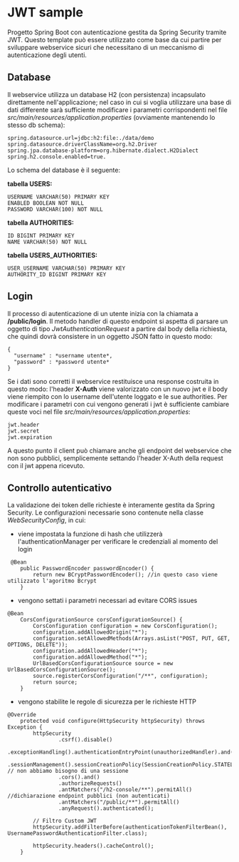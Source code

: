 # JWT sample
Progetto Spring Boot con autenticazione gestita da Spring Security tramite JWT. Questo template può essere utilizzato come base da cui partire per sviluppare webservice sicuri che necessitano di un meccanismo di autenticazione degli utenti.


## Database
Il webservice utilizza un database H2 (con persistenza) incapsulato direttamente nell'applicazione; nel caso in cui si voglia utilizzare una base di dati differente sarà sufficiente modificare i parametri corrispondenti nel file *src/main/resources/application.properties* (ovviamente mantenendo lo stesso db schema):

```
spring.datasource.url=jdbc:h2:file:./data/demo
spring.datasource.driverClassName=org.h2.Driver
spring.jpa.database-platform=org.hibernate.dialect.H2Dialect
spring.h2.console.enabled=true.
```
Lo schema del database è il seguente:

**tabella USERS:**
```
USERNAME VARCHAR(50) PRIMARY KEY
ENABLED BOOLEAN NOT NULL
PASSWORD VARCHAR(100) NOT NULL
```

**tabella AUTHORITIES:**
```
ID BIGINT PRIMARY KEY
NAME VARCHAR(50) NOT NULL
```

**tabella USERS_AUTHORITIES:**
```
USER_USERNAME VARCHAR(50) PRIMARY KEY
AUTHORITY_ID BIGINT PRIMARY KEY
```

## Login
Il processo di autenticazione di un utente inizia con la chiamata a **/public/login**. Il metodo handler di questo endpoint si aspetta di parsare un oggetto di tipo *JwtAuthenticationRequest* a partire dal body della richiesta, che quindi dovrà consistere in un oggetto JSON fatto in questo modo:

```
{
  "username" : *username utente*,
  "password" : *password utente*
}
```
Se i dati sono corretti  il webservice restituisce una response costruita in questo modo: l'header **X-Auth** viene valorizzato con un nuovo jwt e il body viene riempito con lo username dell'utente loggato e le sue authorities. Per modificare i parametri con cui vengono generati i jwt è sufficiente cambiare queste voci nel file *src/main/resources/application.properties*:
```
jwt.header
jwt.secret
jwt.expiration
```
A questo punto il client può chiamare anche gli endpoint del webservice che non sono pubblici, semplicemente settando l'header X-Auth della request con il jwt appena ricevuto. 

## Controllo autenticativo
La validazione dei token delle richieste è interamente gestita da Spring Security. Le configurazioni necessarie sono contenute nella classe *WebSecurityConfig*, in cui:
- viene impostata la funzione di hash che utilizzerà l'authenticationManager per verificare le credenziali al momento del login
```
 @Bean
    public PasswordEncoder passwordEncoder() {
        return new BCryptPasswordEncoder(); //in questo caso viene utilizzato l'agoritmo Bcrypt
    }
```
- vengono settati i parametri necessari ad evitare CORS issues
```
@Bean
    CorsConfigurationSource corsConfigurationSource() {
        CorsConfiguration configuration = new CorsConfiguration();
        configuration.addAllowedOrigin("*");
        configuration.setAllowedMethods(Arrays.asList("POST, PUT, GET, OPTIONS, DELETE"));
        configuration.addAllowedHeader("*");
        configuration.addAllowedMethod("*");
        UrlBasedCorsConfigurationSource source = new UrlBasedCorsConfigurationSource();
        source.registerCorsConfiguration("/**", configuration);
        return source;
    }
```
- vengono stabilite le regole di sicurezza per le richieste HTTP
```
@Override
    protected void configure(HttpSecurity httpSecurity) throws Exception {
        httpSecurity
                .csrf().disable()
                .exceptionHandling().authenticationEntryPoint(unauthorizedHandler).and()
                .sessionManagement().sessionCreationPolicy(SessionCreationPolicy.STATELESS).and() // non abbiamo bisogno di una sessione
                .cors().and()
                .authorizeRequests()
                .antMatchers("/h2-console/**").permitAll() //dichiarazione endpoint pubblici (non autenticati)
                .antMatchers("/public/**").permitAll()
                .anyRequest().authenticated();

        // Filtro Custom JWT
        httpSecurity.addFilterBefore(authenticationTokenFilterBean(), UsernamePasswordAuthenticationFilter.class);

        httpSecurity.headers().cacheControl();
    }
```
